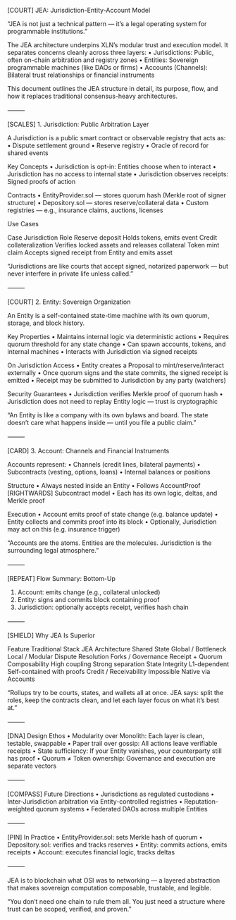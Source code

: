 [COURT] JEA: Jurisdiction-Entity-Account Model

“JEA is not just a technical pattern — it’s a legal operating system for programmable institutions.”

The JEA architecture underpins XLN’s modular trust and execution model. It separates concerns cleanly across three layers:
	•	Jurisdictions: Public, often on-chain arbitration and registry zones
	•	Entities: Sovereign programmable machines (like DAOs or firms)
	•	Accounts (Channels): Bilateral trust relationships or financial instruments

This document outlines the JEA structure in detail, its purpose, flow, and how it replaces traditional consensus-heavy architectures.

⸻

[SCALES] 1. Jurisdiction: Public Arbitration Layer

A Jurisdiction is a public smart contract or observable registry that acts as:
	•	Dispute settlement ground
	•	Reserve registry
	•	Oracle of record for shared events

Key Concepts
	•	Jurisdiction is opt-in: Entities choose when to interact
	•	Jurisdiction has no access to internal state
	•	Jurisdiction observes receipts: Signed proofs of action

Contracts
	•	EntityProvider.sol — stores quorum hash (Merkle root of signer structure)
	•	Depository.sol — stores reserve/collateral data
	•	Custom registries — e.g., insurance claims, auctions, licenses

Use Cases

Case	Jurisdiction Role
Reserve deposit	Holds tokens, emits event
Credit collateralization	Verifies locked assets and releases collateral
Token mint claim	Accepts signed receipt from Entity and emits asset

“Jurisdictions are like courts that accept signed, notarized paperwork — but never interfere in private life unless called.”

⸻

[COURT] 2. Entity: Sovereign Organization

An Entity is a self-contained state-time machine with its own quorum, storage, and block history.

Key Properties
	•	Maintains internal logic via deterministic actions
	•	Requires quorum threshold for any state change
	•	Can spawn accounts, tokens, and internal machines
	•	Interacts with Jurisdiction via signed receipts

On Jurisdiction Access
	•	Entity creates a Proposal to mint/reserve/interact externally
	•	Once quorum signs and the state commits, the signed receipt is emitted
	•	Receipt may be submitted to Jurisdiction by any party (watchers)

Security Guarantees
	•	Jurisdiction verifies Merkle proof of quorum hash
	•	Jurisdiction does not need to replay Entity logic — trust is cryptographic

“An Entity is like a company with its own bylaws and board. The state doesn’t care what happens inside — until you file a public claim.”

⸻

[CARD] 3. Account: Channels and Financial Instruments

Accounts represent:
	•	Channels (credit lines, bilateral payments)
	•	Subcontracts (vesting, options, loans)
	•	Internal balances or positions

Structure
	•	Always nested inside an Entity
	•	Follows AccountProof [RIGHTWARDS] Subcontract model
	•	Each has its own logic, deltas, and Merkle proof

Execution
	•	Account emits proof of state change (e.g. balance update)
	•	Entity collects and commits proof into its block
	•	Optionally, Jurisdiction may act on this (e.g. insurance trigger)

“Accounts are the atoms. Entities are the molecules. Jurisdiction is the surrounding legal atmosphere.”

⸻

[REPEAT] Flow Summary: Bottom-Up

1. Account: emits change (e.g., collateral unlocked)
2. Entity: signs and commits block containing proof
3. Jurisdiction: optionally accepts receipt, verifies hash chain


⸻

[SHIELD] Why JEA Is Superior

Feature	Traditional Stack	JEA Architecture
Shared State	Global / Bottleneck	Local / Modular
Dispute Resolution	Forks / Governance	Receipt + Quorum
Composability	High coupling	Strong separation
State Integrity	L1-dependent	Self-contained with proofs
Credit / Receivability	Impossible	Native via Accounts

“Rollups try to be courts, states, and wallets all at once. JEA says: split the roles, keep the contracts clean, and let each layer focus on what it’s best at.”

⸻

[DNA] Design Ethos
	•	Modularity over Monolith: Each layer is clean, testable, swappable
	•	Paper trail over gossip: All actions leave verifiable receipts
	•	State sufficiency: If your Entity vanishes, your counterparty still has proof
	•	Quorum ≠ Token ownership: Governance and execution are separate vectors

⸻

[COMPASS] Future Directions
	•	Jurisdictions as regulated custodians
	•	Inter-Jurisdiction arbitration via Entity-controlled registries
	•	Reputation-weighted quorum systems
	•	Federated DAOs across multiple Entities

⸻

[PIN] In Practice
	•	EntityProvider.sol: sets Merkle hash of quorum
	•	Depository.sol: verifies and tracks reserves
	•	Entity: commits actions, emits receipts
	•	Account: executes financial logic, tracks deltas

⸻

JEA is to blockchain what OSI was to networking — a layered abstraction that makes sovereign computation composable, trustable, and legible.

“You don’t need one chain to rule them all. You just need a structure where trust can be scoped, verified, and proven.”